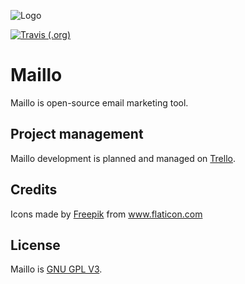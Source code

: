 ![Logo](https://projects.milygosc.pl/maillo/bucket/images/logo.png?v2)

[![Travis (.org)](https://img.shields.io/travis/MilyGosc/Maillo)](https://travis-ci.org/MilyGosc/Maillo)

# Maillo
Maillo is open-source email marketing tool.

## Project management
Maillo development is planned and managed on [Trello](https://trello.com/b/wSlw10Cy/maillo).

## Credits
<div>Icons made by <a href="https://www.flaticon.com/authors/freepik" title="Freepik">Freepik</a> from <a href="https://www.flaticon.com/" title="Flaticon">www.flaticon.com</a></div>

## License
Maillo is [GNU GPL V3](https://github.com/MilyGosc/Maillo/blob/master/LICENSE).